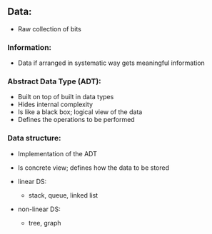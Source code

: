 ## Data:
- Raw collection of bits

### Information:
- Data if arranged in systematic way gets meaningful information


### Abstract Data Type (ADT):
- Built on top of built in data types
- Hides internal complexity
- Is like a black box; logical view of the data
- Defines the operations to be performed


### Data structure:
- Implementation of the ADT
- Is concrete view; defines how the data to be stored


- linear DS:
    - stack, queue, linked list

- non-linear DS:
    - tree, graph
